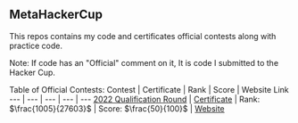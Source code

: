 ## MetaHackerCup

This repos contains my code and certificates official contests along with practice code.

Note: If code has an "Official" comment on it, It is code I submitted to the Hacker Cup.

Table of Official Contests:
Contest | Certificate | Rank | Score | Website Link
--- | --- | --- | --- | ---
[2022 Qualification Round](https://github.com/asubramanian08/MetaHackerCup/tree/master/2022-Qualification) | [Certificate](https://github.com/asubramanian08/MetaHackerCup/blob/master/2022-Certificates/QualificationRound.pdf) | Rank: $\frac{1005}{27603}$ | Score: $\frac{50}{100}$ | [Website](https://www.facebook.com/codingcompetitions/hacker-cup/2022/qualification-round/scoreboard?start=1000)
